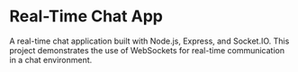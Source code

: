 # Real-Time Chat App

A real-time chat application built with Node.js, Express, and Socket.IO. This project demonstrates the use of WebSockets for real-time communication in a chat environment.
